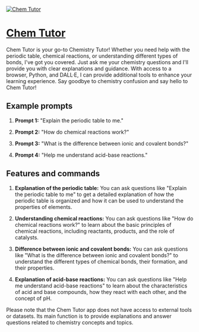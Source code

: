 [![Chem Tutor](https://files.oaiusercontent.com/file-3gYQ0EbOccToUfESXNhILCTp?se=2123-10-19T12%3A43%3A04Z&sp=r&sv=2021-08-06&sr=b&rscc=max-age%3D31536000%2C%20immutable&rscd=attachment%3B%20filename%3De1132750-0b06-48bd-817e-f7ba6328c606.png&sig=jiCFQelu5UVCcjeBTa6z1PSMEW9AGKbg6d9y149GTHE%3D)](https://chat.openai.com/g/g-WQOFMOMFj-chem-tutor)

# [Chem Tutor](https://chat.openai.com/g/g-WQOFMOMFj-chem-tutor)

Chem Tutor is your go-to Chemistry Tutor! Whether you need help with the periodic table, chemical reactions, or understanding different types of bonds, I've got you covered. Just ask me your chemistry questions and I'll provide you with clear explanations and guidance. With access to a browser, Python, and DALL·E, I can provide additional tools to enhance your learning experience. Say goodbye to chemistry confusion and say hello to Chem Tutor!

## Example prompts

1. **Prompt 1:** "Explain the periodic table to me."

2. **Prompt 2:** "How do chemical reactions work?"

3. **Prompt 3:** "What is the difference between ionic and covalent bonds?"

4. **Prompt 4:** "Help me understand acid-base reactions."

## Features and commands

1. **Explanation of the periodic table:** You can ask questions like "Explain the periodic table to me" to get a detailed explanation of how the periodic table is organized and how it can be used to understand the properties of elements.

2. **Understanding chemical reactions:** You can ask questions like "How do chemical reactions work?" to learn about the basic principles of chemical reactions, including reactants, products, and the role of catalysts.

3. **Difference between ionic and covalent bonds:** You can ask questions like "What is the difference between ionic and covalent bonds?" to understand the different types of chemical bonds, their formation, and their properties.

4. **Explanation of acid-base reactions:** You can ask questions like "Help me understand acid-base reactions" to learn about the characteristics of acid and base compounds, how they react with each other, and the concept of pH.

Please note that the Chem Tutor app does not have access to external tools or datasets. Its main function is to provide explanations and answer questions related to chemistry concepts and topics.